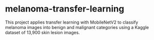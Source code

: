 # melanoma-transfer-learning
This project applies transfer learning with MobileNetV2 to classify melanoma images into benign and malignant categories using a Kaggle dataset of 13,900 skin lesion images.
